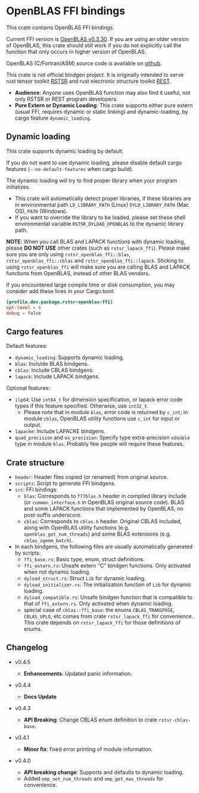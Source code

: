 # OpenBLAS FFI bindings

This crate contains OpenBLAS FFI bindings.

Current FFI version is [OpenBLAS v0.3.30](https://github.com/OpenMathLib/OpenBLAS/releases/tag/v0.3.30). If you are using an older version of OpenBLAS, this crate should still work if you do not explicitly call the function that only occurs in higher version of OpenBLAS.

OpenBLAS (C/Fortran/ASM) source code is available on [github](https://github.com/OpenMathLib/OpenBLAS).

This crate is not official bindgen project. It is originally intended to serve rust tensor toolkit [RSTSR](https://github.com/RESTGroup/rstsr) and rust electronic structure toolkit [REST](https://gitee.com/RESTGroup/rest).

- **Audience**: Anyone uses OpenBLAS function may also find it useful, not only RSTSR or REST program developers.
- **Pure Extern or Dynamic Loading**: This crate supports either pure extern (usual FFI, requires dynamic or static linking) and dynamic-loading, by cargo feature `dynamic_loading`.

## Dynamic loading

This crate supports dynamic loading by default.

If you do not want to use dynamic loading, please disable default cargo features (`--no-default-features` when cargo build).

The dynamic loading will try to find proper library when your program initializes.
- This crate will automatically detect proper libraries, if these libraries are in environmental path `LD_LIBRARY_PATH` (Linux) `DYLD_LIBRARY_PATH` (Mac OS), `PATH` (Windows).
- If you want to override the library to be loaded, please set these shell environmental variable `RSTSR_DYLOAD_OPENBLAS` to the dynamic library path.

**NOTE**: When you call BLAS and LAPACK functions with dynamic loading, please **DO NOT USE** other crates (such as `rstsr_lapack_ffi`). Please make sure you are only using `rstsr_openblas_ffi::blas`, `rstsr_openblas_ffi::cblas` and `rstsr_openblas_ffi::lapack`. Sticking to using `rstsr_openblas_ffi` will make sure you are calling BLAS and LAPACK functions from OpenBLAS, instead of other BLAS vendors.

If you encountered large compile time or disk consumption, you may consider add these lines in your Cargo.toml:

```toml
[profile.dev.package.rstsr-openblas-ffi]
opt-level = 0
debug = false
```

## Cargo features

Default features:

- `dynamic_loading`: Supports dynamic loading.
- `blas`: Inclulde BLAS bindgens.
- `cblas`: Include CBLAS bindgens.
- `lapack`: Include LAPACK bindgens.

Optional features:

- `ilp64`: Use `int64_t` for dimension specification, or lapack error code types if this feature specified. Otherwise, use `int32_t`.
    - Please note that in module `blas`, error code is returned by `c_int`; in module `cblas`, OpenBLAS utility functions use `c_int` for input or output.
- `lapacke`: Include LAPACKE bindgens.
- `quad_precision` and `ex_precision`: Specify type extra-precision `xdouble` type in module `blas`. Probably few people will require these features.

## Crate structure

- `header`: Header files copied (or renamed) from original source.
- `scripts`: Script to generate FFI bindgens.
- `src`: FFI bindings:
    - `blas`: Corresponds to `f77blas.h` header in compiled library include (or `common_interface.h` in OpenBLAS original source code). BLAS and some LAPACK functions that implemented by OpenBLAS, no post-suffix underscore.
    - `cblas`: Corresponds to `cblas.h` header. Original CBLAS included, along with OpenBLAS utility functions (e.g. `openblas_get_num_threads`) and some BLAS extensions (e.g. `cblas_zgemm_batch`).
- In each bindgens, the following files are usually automatically generated by scripts:
    - `ffi_base.rs`: Basic type, enum, struct definitions.
    - `ffi_extern.rs`: Unsafe extern "C" bindgen functions. Only activated when not dynamic loading.
    - `dyload_struct.rs`: Struct `Lib` for dynamic loading.
    - `dyload_initializer.rs`: The initialization function of `Lib` for dynamic loading.
    - `dyload_compatible.rs`: Unsafe bindgen function that is compatible to that of `ffi_extern.rs`. Only activated when dynamic loading.
    - special case of `cblas::ffi_base`: the enums `CBLAS_TRANSPOSE`, `CBLAS_UPLO`, etc comes from crate `rstsr_lapack_ffi` for convenience. This crate depends on `rstsr_lapack_ffi` for those definitions of enums.

## Changelog

- v0.4.5

    - **Enhancements**: Updated panic information.

- v0.4.4

    - **Docs Update**

- v0.4.3

    - **API Breaking**: Change CBLAS enum definition to crate `rstsr-cblas-base`.

- v0.4.1

    - **Minor fix**: fixed error printing of module information.

- v0.4.0

    - **API breaking change**: Supports and defaults to dynamic loading.
    - Added `omp_set_num_threads` and `omp_get_max_threads` for convenience.
